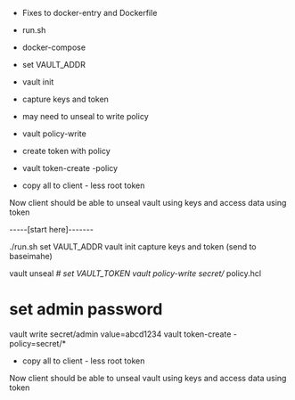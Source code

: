 - Fixes to docker-entry and Dockerfile
- run.sh
- docker-compose

- set VAULT_ADDR
- vault init
- capture keys and token


- may need to unseal to write policy
- vault policy-write <name> <file>


- create token with policy
- vault token-create -policy <name>

- copy all to client - less root token

Now client should be able to unseal vault using keys 
and access data using token


-----[start here]-------

./run.sh
set VAULT_ADDR
vault init
capture keys and token (send to baseimahe)

vault unseal *#
set VAULT_TOKEN
vault policy-write secret/* policy.hcl


# set admin  password

vault write secret/admin value=abcd1234
vault token-create -policy=secret/*

- copy all to client - less root token

Now client should be able to unseal vault using keys 
and access data using token
